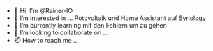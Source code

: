 - 👋 Hi, I’m @Rainer-IO
- 👀 I’m interested in ... Potovoltaik und Home Assistant auf Synology
- 🌱 I’m currently learning mit den Fehlern um zu gehen
- 💞️ I’m looking to collaborate on ...
- 📫 How to reach me ...

<!---
Rainer-IO/Rainer-IO is a ✨ special ✨ repository because its `README.md` (this file) appears on your GitHub profile.
You can click the Preview link to take a look at your changes.
--->
